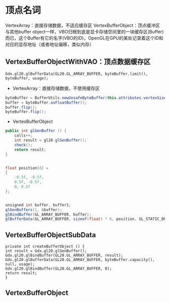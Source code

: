 # 顶点名词

VertexArray：直接存储数据，不适应缓存区
VertexBufferObject：顶点缓冲区   与其他buffer object一样，VBO归根到底是显卡存储空间里的一块缓存区(Buffer)而已，这个Buffer有它的名字(VBO的ID)，OpenGL在GPU的某处记录着这个ID和对应的显存地址（或者地址偏移，类似内存）

## VertexBufferObjectWithVAO：顶点数据缓存区

```
Gdx.gl20.glBufferData(GL20.GL_ARRAY_BUFFER, byteBuffer.limit(), byteBuffer, usage);
```

- VertexArray：直接存储数据，不使用缓存区

```java
byteBuffer = BufferUtils.newUnsafeByteBuffer(this.attributes.vertexSize * numVertices);
buffer = byteBuffer.asFloatBuffer();
buffer.flip();
byteBuffer.flip();
```

- VertexBufferObject

```java
public int glGenBuffer () {
    calls++;
    int result = gl20.glGenBuffer();
    check();
    return result;
}


float position[6] =
{
    -0.5f, -0.5f,
    0.5f, -0.5f,
    0, 0.5f
};


unsigned int buffer, buffer1;
glGenBuffers(1, &buffer);
glBindBuffer(GL_ARRAY_BUFFER, buffer);
glBufferData(GL_ARRAY_BUFFER, sizeof(float) * 6, position, GL_STATIC_DRAW);
```

## VertexBufferObjectSubData

```
private int createBufferObject () {
int result = Gdx.gl20.glGenBuffer();
Gdx.gl20.glBindBuffer(GL20.GL_ARRAY_BUFFER, result);
Gdx.gl20.glBufferData(GL20.GL_ARRAY_BUFFER, byteBuffer.capacity(), null, usage);
Gdx.gl20.glBindBuffer(GL20.GL_ARRAY_BUFFER, 0);
return result;
}
```



## VertexBufferObject












